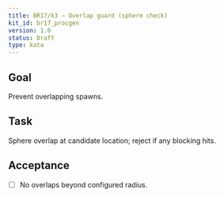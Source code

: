 ```yaml
---
title: BR17/k3 — Overlap guard (sphere check)
kit_id: br17_procgen
version: 1.0
status: Draft
type: kata
---
```

## Goal
Prevent overlapping spawns.
## Task
Sphere overlap at candidate location; reject if any blocking hits.
## Acceptance
- [ ] No overlaps beyond configured radius.